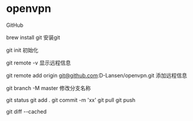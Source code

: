 # openvpn

GitHub

brew install git  安装git

git init 初始化

git remote -v 显示远程信息

git remote add origin git@github.com:D-Lansen/openvpn.git 添加远程信息

git branch -M master 修改分支名称

git status
git add .
git commit -m 'xx'
git pull
git push

git diff --cached
